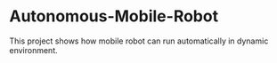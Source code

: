 # Autonomous-Mobile-Robot
This project shows how mobile robot can run automatically in dynamic environment.
